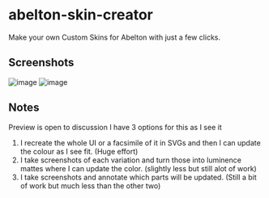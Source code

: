 # abelton-skin-creator
Make your own Custom Skins for Abelton with just a few clicks.

## Screenshots
![image](https://user-images.githubusercontent.com/120219149/230730028-26b4ef64-f0cf-4db7-8490-e0446176edda.png)
![image](https://user-images.githubusercontent.com/120219149/230730042-c62424b0-de51-41d0-896b-6c3f51f09d33.png)


## Notes

Preview is open to discussion I have 3 options for this as I see it

1. I recreate the whole UI or a facsimile of it in SVGs and then I can update the colour as I see fit. (Huge effort)
2. I take screenshots of each variation and turn those into luminence mattes where I can update the color. (slightly less but still alot of work)
3. I take screenshots and annotate which parts will be updated. (Still a bit of work but much less than the other two)
